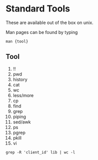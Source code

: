 # Standard Tools

These are available out of the box on unix.

Man pages can be found by typing

```
man {tool}
```

## Tool

1. !!
2. pwd
3. history
4. cat
5. wc
6. less/more
7. cp
8. find
9. grep
10. piping
11. sed/awk
12. ps
13. pgrep
14. pkill
15. vi

```
grep -R 'client_id' lib | wc -l
```
